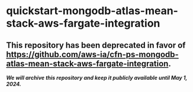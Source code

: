 # quickstart-mongodb-atlas-mean-stack-aws-fargate-integration 
## This repository has been deprecated in favor of https://github.com/aws-ia/cfn-ps-mongodb-atlas-mean-stack-aws-fargate-integration. 
***We will archive this repository and keep it publicly available until May 1, 2024.***
